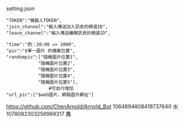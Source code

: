setting.json

    "TOKEN":"機器人TOKEN",
    "join_channel":"輸入傳送加入訊息的頻道ID",
    "leave_channel":"輸入傳送離開訊息的頻道ID",

    "time":"例：20:00 => 2000",
    "pic":"$單一圖片 的檔案位置",
    "randompic":["隨機圖片位置1",
                "隨機圖片位置2",
                "隨機圖片位置3",
                "隨機圖片位置4",
                "隨機圖片位置5"],
                    #可自行增加
    "url_pic":["$web圖片，網路圖片網址"]

https://github.com/ChenArnold/Arnold_Bot
1064894808419737640 水
1078082303256969317 鷹

